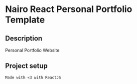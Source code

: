 # Nairo React Personal Portfolio Template

## Description

Personal Portfolio Website

## Project setup

```
Made with <3 with ReactJS
```
